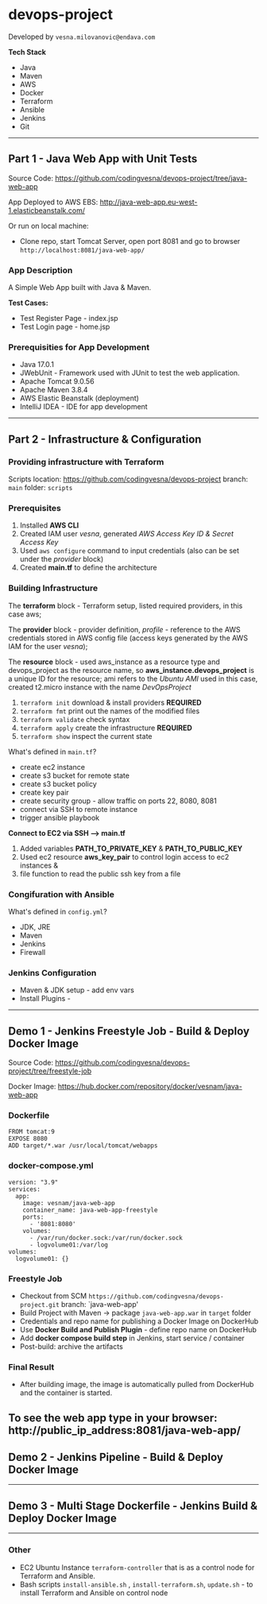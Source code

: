 # devops-project

Developed by ` vesna.milovanovic@endava.com `

**Tech Stack**
- Java
- Maven
- AWS
- Docker
- Terraform
- Ansible
- Jenkins
- Git

---

## Part 1 - Java Web App with Unit Tests 

Source Code: https://github.com/codingvesna/devops-project/tree/java-web-app

App Deployed to AWS EBS: http://java-web-app.eu-west-1.elasticbeanstalk.com/

Or run on local machine:

 - Clone repo, start Tomcat Server, open port 8081 and go to browser ` http://localhost:8081/java-web-app/ `

### App Description

A Simple Web App built with Java & Maven.

**Test Cases:**

- Test Register Page - index.jsp
- Test Login page - home.jsp

### Prerequisities for App Development

- Java 17.0.1
- JWebUnit - Framework used with JUnit to test the web application.
- Apache Tomcat 9.0.56
- Apache Maven 3.8.4
- AWS Elastic Beanstalk (deployment)
- IntelliJ IDEA - IDE for app development

---

## Part 2 - Infrastructure & Configuration

### Providing infrastructure with Terraform

Scripts location: https://github.com/codingvesna/devops-project branch: `main` folder: `scripts`

### Prerequisites
1. Installed **AWS CLI**
2. Created IAM user *vesna*, generated *AWS Access Key ID & Secret Access Key*
3. Used `aws configure` command to input credentials (also can be set under the *provider* block)
4. Created **main.tf** to define the architecture


### Building Infrastructure

The **terraform** block - Terraform setup, listed required providers, in this case aws; 

The **provider** block - provider definition, *profile* - reference to the AWS credentials stored in AWS config file (access keys generated by the AWS IAM for the user *vesna*);

The **resource** block - used aws_instance as a resource type and devops_project as the resource name, so **aws_instance.devops_project** is a unique ID for the resource; 
ami refers to the *Ubuntu AMI* used in this case, created t2.micro instance with the name *DevOpsProject* 

1. `terraform init` download & install providers **REQUIRED**
2. `terraform fmt` print out the names of the modified files
3. `terraform validate` check syntax
4. `terraform apply` create the infrastructure **REQUIRED**
5. `terraform show` inspect the current state

What's defined in `main.tf`?

- create ec2 instance
- create s3 bucket for remote state
- create s3 bucket policy
- create key pair
- create security group - allow traffic on ports 22, 8080, 8081
- connect via SSH to remote instance 
- trigger ansible playbook

**Connect to EC2 via SSH --> main.tf**

1. Added variables **PATH_TO_PRIVATE_KEY** & **PATH_TO_PUBLIC_KEY**
2. Used ec2 resource **aws_key_pair** to control login access to ec2 instances &
3. file function to read the public ssh key from a file 

### Congifuration with Ansible

What's defined in `config.yml`?

- JDK, JRE
- Maven
- Jenkins
- Firewall

### Jenkins Configuration

- Maven & JDK setup - add env vars
- Install Plugins - 

---

## Demo 1 - Jenkins Freestyle Job - Build & Deploy Docker Image

Source Code: https://github.com/codingvesna/devops-project/tree/freestyle-job

Docker Image: https://hub.docker.com/repository/docker/vesnam/java-web-app

### Dockerfile
```
FROM tomcat:9
EXPOSE 8080
ADD target/*.war /usr/local/tomcat/webapps
```

### docker-compose.yml
```
version: "3.9"
services:
  app:
    image: vesnam/java-web-app
    container_name: java-web-app-freestyle
    ports:
      - '8081:8080'
    volumes:
      - /var/run/docker.sock:/var/run/docker.sock
      - logvolume01:/var/log
volumes:
  logvolume01: {}
```

### Freestyle Job  

- Checkout from SCM `https://github.com/codingvesna/devops-project.git` branch: `java-web-app'
- Build Project with Maven -> package `java-web-app.war` in `target` folder
- Credentials and repo name for publishing a Docker Image on DockerHub
- Use **Docker Build and Publish Plugin** - define repo name on DockerHub
- Add **docker compose build step** in Jenkins, start service / container 
- Post-build: archive the artifacts	

### Final Result

- After building image, the image is automatically pulled from DockerHub and the container is started.

To see the web app type in your browser: http://public_ip_address:8081/java-web-app/
---

## Demo 2 - Jenkins Pipeline - Build & Deploy Docker Image

---

## Demo 3 - Multi Stage Dockerfile - Jenkins Build & Deploy Docker Image

---

### Other

- EC2 Ubuntu Instance ` terraform-controller ` that is as a control node for Terraform and Ansible.
- Bash scripts `install-ansible.sh` , `install-terraform.sh`, `update.sh` - to install Terraform and Ansible on control node

